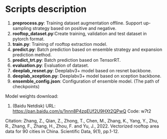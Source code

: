 # Scripts description
1. **preprocess.py**:
    Training dataset augmentation offline. Support up-sampling strategy based on positive and negative.
2. **rooftop_dataset.py**:Create training, validation and test dataset in pytorch format.
3. **train.py**: Training of rooftop extraction model.
4. **predict.py**: Batch prediction based on ensemble strategy and expansion prediction method.
5. **predict_trt.py**: Batch prediction based on TensorRT.
6. **evaluation.py**: Evaluation of dataset.
7. **deeplab_resnet.py**: Deeplabv3+ model based on resnet backbone.
8. **deeplab_xception.py**: Deeplabv3+ model based on xception backbone.
9. **ensemble_config.json**: Configuration of ensemble model. (The path of checkpoints)

Model weights download:
1. (Baidu Netdisk) URL: https://pan.baidu.com/s/1nnn8P4zqEUf2U9HXt2QPwQ   Code: w7t2 

Citation: Zhang, Z., Qian, Z., Zhong, T., Chen, M., Zhang, K., Yang, Y., Zhu, R., Zhang, F., Zhang, H., Zhou, F. and Yu, J., 2022. Vectorized rooftop area data for 90 cities in China. Scientific Data, 9(1), pp.1-12.
